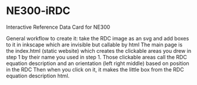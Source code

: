 # NE300-iRDC
 Interactive Reference Data Card for NE300
 
General workflow to create it:
take the RDC image as an svg and add boxes to it in inkscape which are invisible but callable by html
The main page is the index.html (static website) which creates the clickable areas you drew in step 1 by their name you used in step 1.
Those clickable areas call the RDC equation description and an orientation (left right middle) based on position in the RDC
Then when you click on it, it makes the little box from the RDC equation description html. 
